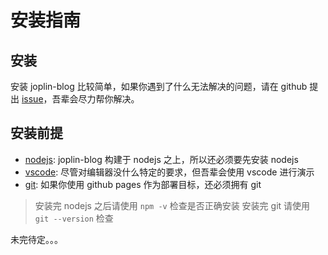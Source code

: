 # 安装指南

## 安装

安装 joplin-blog 比较简单，如果你遇到了什么无法解决的问题，请在 github 提出 [issue](https://github.com/rxliuli/joplin-utils/issues)，吾辈会尽力帮你解决。

## 安装前提

- [nodejs](https://nodejs.org/en/): joplin-blog 构建于 nodejs 之上，所以还必须要先安装 nodejs
- [vscode](https://code.visualstudio.com/): 尽管对编辑器没什么特定的要求，但吾辈会使用 vscode 进行演示
- [git](https://git-scm.com/): 如果你使用 github pages 作为部署目标，还必须拥有 git

> 安装完 nodejs 之后请使用 `npm -v` 检查是否正确安装
> 安装完 git 请使用 `git --version` 检查

未完待定。。。
